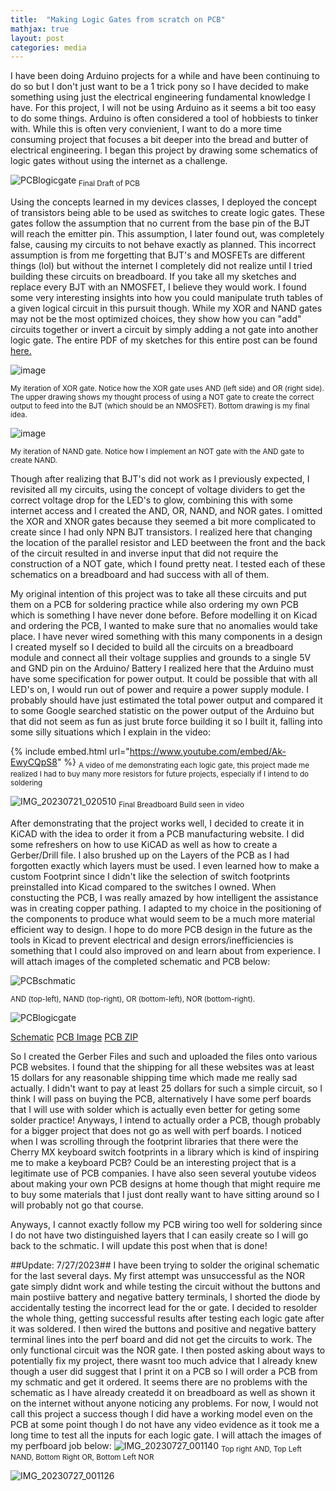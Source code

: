 ```yaml
---
title:  "Making Logic Gates from scratch on PCB"
mathjax: true
layout: post
categories: media
---
```


I have been doing Arduino projects for a while and have been continuing to do so but I don't just want to be a 1 trick pony so I have decided to make something using just the electrical engineering fundamental knowledge I have. For
this project, I will not be using Arduino as it seems a bit too easy to do some things. Arduino is often considered a tool of hobbiests to tinker with. While this is often very convienient, I want to do a more time consuming project that focuses a bit deeper into the bread and butter of electrical engineering. I began this project by drawing some schematics of logic gates without using the internet as a challenge.

![PCBlogicgate](https://github.com/vincentkwok21/vincentkwok21.github.io/assets/137122312/b886fcfe-f470-4131-a99b-8d6d98420e76)
<sub> Final Draft of PCB</sub>



Using the concepts learned in my devices classes, I deployed the concept of transistors being able to be used as switches to create logic gates. These gates follow the assumption that no current from the base pin of the BJT will reach the emitter pin. This assumption, I later found out, was completely false, causing my circuits to not behave exactly as planned. This incorrect assumption is from me forgetting that BJT's and MOSFETs are different things (lol) but without the internet I completely did not realize until I tried building these circuits on breadboard. If you take all my sketches and replace every BJT with an NMOSFET, I believe they would work. I found some very interesting insights into how you could manipulate truth tables of a given logical circuit in this pursuit though. While my XOR and NAND gates may not be the most optimized choices, they show how you can "add" circuits together or invert a circuit by simply adding a not gate into another logic gate. The entire PDF of my sketches for this entire post can be found [here.](https://github.com/vincentkwok21/Logic-Gate/blob/main/Transistor%20Logic%20Gates.pdf)

![image](https://github.com/vincentkwok21/vincentkwok21.github.io/assets/137122312/5627d12d-1f57-4eda-87e2-7f6e15c61382)

<sub> My iteration of XOR gate. Notice how the XOR gate uses AND (left side) and OR (right side). The upper drawing shows my thought process of using a NOT gate to create the correct output to feed into the BJT (which should be an NMOSFET). Bottom drawing is my final idea.</sub>

![image](https://github.com/vincentkwok21/vincentkwok21.github.io/assets/137122312/c393f516-317f-44ad-96cd-c058c7b27362)

<sub> My iteration of NAND gate. Notice how I implement an NOT gate with the AND gate to create NAND. </sub>

Though after realizing that BJT's did not work as I previously expected, I revisited all my circuits, using the concept of voltage dividers to get the correct voltage drop for the LED's to glow, combining this with some internet access and I created the AND, OR,
NAND, and NOR gates. I omitted the XOR and XNOR gates because they seemed a bit more complicated to create since I had only NPN BJT transistors. I realized here that changing the location of the parallel resistor and LED beetween the front and the back of the circuit
resulted in and inverse input that did not require the construction of a NOT gate, which I found pretty neat. I tested each of these schematics on a breadboard and had success with all of them.

My original intention of this project was to take all these circuits and put them on a PCB for soldering practice while also ordering my own PCB which is something I have never done before. Before modelling it on Kicad and ordering the PCB, I wanted to make sure that
no anomalies would take place. I have never wired something with this many components in a design I created myself so I decided to build all the circuits on a breadboard module and connect all their voltage supplies and grounds to a single 5V and GND pin on the Arduino/ Battery
I realized here that the Arduino must have some specification for power output. It could be possible that with all LED's on, I would run out of power and require a power supply module. I probably should have just estimated the total power output and compared it to 
some Google searched statistic on the power output of the Arduino but that did not seem as fun as just brute force building it so I built it, falling into some silly situations which I explain in the video:

{% include embed.html url="https://www.youtube.com/embed/Ak-EwyCQpS8" %}
<sub> A video of me demonstrating each logic gate, this project made me realized I had to buy many more resistors for future projects, especially if I intend to do soldering</sub>

![IMG_20230721_020510](https://github.com/vincentkwok21/vincentkwok21.github.io/assets/137122312/f585366e-08a0-4e00-a612-42cdbb7093f7)
<sub> Final Breadboard Build seen in video</sub>

After demonstrating that the project works well, I decided to create it in KiCAD with the idea to order it from a PCB manufacturing website. I did some refreshers on how to use KiCAD as well as how to create a Gerber/Drill file. I also brushed up on the Layers of the PCB as I had forgotten
exactly which layers must be used. I even learned how to make a custom Footprint since I didn't like the selection of switch footprints preinstalled into Kicad compared to the switches I owned. When constucting the PCB,
I was really amazed by how intelligent the assistance was in creating copper pathing. I adapted to my choice in the positioning of the components to produce what would seem to be a much more material efficient way to design. I hope to do more PCB design in the future
as the tools in Kicad to prevent electrical and design errors/inefficiencies is something that I could also improved on and learn about from experience.
I will attach images of the completed schematic and PCB below:

![PCBschmatic](https://github.com/vincentkwok21/vincentkwok21.github.io/assets/137122312/78362faa-8ff4-4e92-acdb-904be812ff78)

<sub> AND (top-left), NAND (top-right), OR (bottom-left), NOR (bottom-right). </sub>


![PCBlogicgate](https://github.com/vincentkwok21/vincentkwok21.github.io/assets/137122312/b886fcfe-f470-4131-a99b-8d6d98420e76)


[Schematic](https://github.com/vincentkwok21/Logic-Gate/blob/main/LogicSchematic.pdf)      [PCB Image](https://github.com/vincentkwok21/Logic-Gate/blob/main/PCBlogicgate.PNG)      [PCB ZIP](https://github.com/vincentkwok21/Logic-Gate/blob/main/LogicPCB1.zip)

So I created the Gerber Files and such and uploaded the files onto various PCB websites. I found that the shipping for all these websites was at least 15 dollars for any reasonable shipping time which made me really sad actually. I didn't want to pay at least 25 
dollars for such a simple circuit, so I think I will pass on buying the PCB, alternatively I have some perf boards that I will use with solder which is actually even better for geting some solder practice! Anyways, I intend to actually order a PCB, though 
probably for a bigger project that does not go as well with perf boards. I noticed when I was scrolling through the footprint libraries that there were the Cherry MX keyboard switch footprints in a library which is kind of inspiring me to make a keyboard PCB?
Could be an interesting project that is a legitimate use of PCB companies. I have also seen several youtube videos about making your own PCB designs at home though that might require me to buy some materials that I just dont really want to have sitting around
so I will probably not go that course.

Anyways, I cannot exactly follow my PCB wiring too well for soldering since I do not have two distinguished layers that I can easily create so I will go back to the schmatic. I will update this post when that is done!

##Update: 7/27/2023##
I have been trying to solder the original schematic for the last several days. My first attempt was unsuccessful as the NOR gate simply didnt work and while testing the circuit without the buttons and main postiive battery and negative battery terminals, I shorted the diode by accidentally testing the incorrect lead for the or gate. I decided to resolder the whole thing, getting successful results after testing each logic gate after it was soldered. I then wired the buttons and positive and negative battery terminal lines into the perf board and did not get the circuits to work. The only functional circuit was the NOR gate. I then posted asking about ways to potentially fix my project, there wasnt too much advice that I already knew though a user did suggest that I print it on a PCB so I will order a PCB from my schmatic and get it ordered. It seems there are no problems with the schematic as I have already createdd it on breadboard as well as shown it on the internet without anyone noticing any problems. For now, I would not call this project a success though I did have a working model even on the PCB at some point though I do not have any video evidence as it took me a long time to test all the inputs for each logic gate. I will attach the images of my perfboard job below:
![IMG_20230727_001140](https://github.com/vincentkwok21/vincentkwok21.github.io/assets/137122312/67eed9c3-4f77-4b61-94c0-ff9573d75b45)
<sub>Top right AND, Top Left NAND, Bottom Right OR, Bottom Left NOR</sub>

![IMG_20230727_001126](https://github.com/vincentkwok21/vincentkwok21.github.io/assets/137122312/3b687852-89fa-4167-acf4-e0681ef4cdd9)
